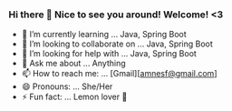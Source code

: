 ### Hi there 👋 Nice to see you around! Welcome! <3 


- 🌱 I’m currently learning ... Java, Spring Boot
- 👯 I’m looking to collaborate on ... Java, Spring Boot
- 🤔 I’m looking for help with ... Java, Spring Boot
- 💬 Ask me about ... Anything
- 📫 How to reach me: ... [Gmail][amnesf@gmail.com]
- 😄 Pronouns: ... She/Her
- ⚡ Fun fact: ... Lemon lover 🍋

